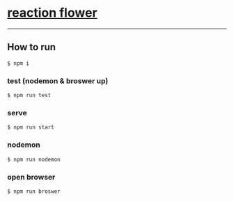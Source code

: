 # [reaction flower](https://sfc-opendesign.herokuapp.com/)

---

## How to run

```
$ npm i
```

### test (nodemon & broswer up)

```
$ npm run test
```

### serve

```
$ npm run start
```

### nodemon

```
$ npm run nodemon
```

### open browser

```
$ npm run broswer
```
